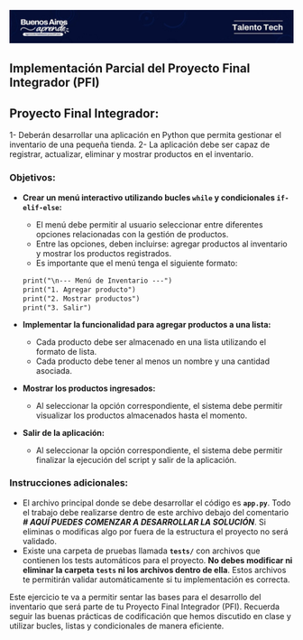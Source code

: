 ![Logo](https://github.com/talentotech-ba/recursos/blob/0dea22ffba99ff1e32e0c6e4d51f738816e7afa5/tt-banner.jpg?raw=true)
## Implementación Parcial del Proyecto Final Integrador (PFI)

## Proyecto Final Integrador:
  1- Deberán desarrollar una aplicación en Python que permita gestionar el inventario de una pequeña tienda. 
  2- La aplicación debe ser capaz de registrar, actualizar, eliminar y mostrar productos en el inventario. 

### Objetivos:

- **Crear un menú interactivo utilizando bucles `while` y condicionales `if-elif-else`:**
  - El menú debe permitir al usuario seleccionar entre diferentes opciones relacionadas con la gestión de productos.
  - Entre las opciones, deben incluirse: agregar productos al inventario y mostrar los productos registrados.
  - Es importante que el menú tenga el siguiente formato:
  ```
  print("\n--- Menú de Inventario ---")
  print("1. Agregar producto")
  print("2. Mostrar productos")
  print("3. Salir")
  ```
- **Implementar la funcionalidad para agregar productos a una lista:**
  - Cada producto debe ser almacenado en una lista utilizando el formato de lista.
  - Cada producto debe tener al menos un nombre y una cantidad asociada.

- **Mostrar los productos ingresados:**
  - Al seleccionar la opción correspondiente, el sistema debe permitir visualizar los productos almacenados hasta el momento.

- **Salir de la aplicación:**
  - Al seleccionar la opción correspondiente, el sistema debe permitir finalizar la ejecución del script y salir de la aplicación.

### Instrucciones adicionales:

- El archivo principal donde se debe desarrollar el código es **`app.py`**. Todo el trabajo debe realizarse dentro de este archivo debajo del comentario **_# AQUÍ PUEDES COMENZAR A DESARROLLAR LA SOLUCIÓN_**.
Si eliminas o modificas algo por fuera de la estructura el proyecto no será validado.
- Existe una carpeta de pruebas llamada **`tests/`** con archivos que contienen los tests automáticos para el proyecto. **No debes modificar ni eliminar la carpeta `tests` ni los archivos dentro de ella**. Estos archivos te permitirán validar automáticamente si tu implementación es correcta.

Este ejercicio te va a permitir sentar las bases para el desarrollo del inventario que será parte de tu Proyecto Final Integrador (PFI). Recuerda seguir las buenas prácticas de codificación que hemos discutido en clase y utilizar bucles, listas y condicionales de manera eficiente.
